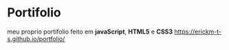# Portifolio
 
 meu proprio portifolio feito em **javaScript**, **HTML5** e **CSS3**
https://erickm-t-s.github.io/portfolio/
 
